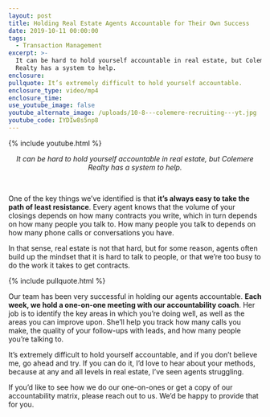 ```yaml
---
layout: post
title: Holding Real Estate Agents Accountable for Their Own Success
date: 2019-10-11 00:00:00
tags:
  - Transaction Management
excerpt: >-
  It can be hard to hold yourself accountable in real estate, but Colemere
  Realty has a system to help.
enclosure:
pullquote: It’s extremely difficult to hold yourself accountable.
enclosure_type: video/mp4
enclosure_time:
use_youtube_image: false
youtube_alternate_image: /uploads/10-8---colemere-recruiting---yt.jpg
youtube_code: IYDIw8s5np8
---
```


{% include youtube.html %}

<center><em>It can be hard to hold yourself accountable in real estate, but Colemere Realty has a system to help.</em></center>

&nbsp;

One of the key things we’ve identified is that **it’s always easy to take the path of least resistance**. Every agent knows that the volume of your closings depends on how many contracts you write, which in turn depends on how many people you talk to. How many people you talk to depends on how many phone calls or conversations you have.

In that sense, real estate is not that hard, but for some reason, agents often build up the mindset that it is hard to talk to people, or that we’re too busy to do the work it takes to get contracts.

{% include pullquote.html %}

Our team has been very successful in holding our agents accountable. **Each week, we hold a one-on-one meeting with our accountability coach**. Her job is to identify the key areas in which you’re doing well, as well as the areas you can improve upon. She’ll help you track how many calls you make, the quality of your follow-ups with leads, and how many people you’re talking to.

It’s extremely difficult to hold yourself accountable, and if you don’t believe me, go ahead and try. If you can do it, I’d love to hear about your methods, because at any and all levels in real estate, I’ve seen agents struggling.

If you’d like to see how we do our one-on-ones or get a copy of our accountability matrix, please reach out to us. We’d be happy to provide that for you.